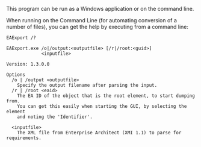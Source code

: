 This program can be run as a Windows application or on the command line.

When running on the Command Line (for automating conversion of a number of
files), you can get the help by executing from a command line:

```
EAExport /?

EAExport.exe /o|/output:<outputfile> [/r|/root:<guid>]
             <inputfile>

Version: 1.3.0.0

Options
  /o | /output <outputfile>
    Specify the output filename after parsing the input.
  /r | /root <eaid>
    The EA ID of the object that is the root element, to start dumping from.
    You can get this easily when starting the GUI, by selecting the element
    and noting the 'Identifier'.

  <inputfile>
    The XML file from Enterprise Architect (XMI 1.1) to parse for requirements.
```